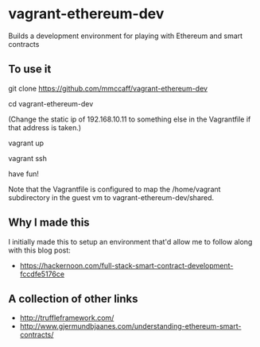 # vagrant-ethereum-dev
Builds a development environment for playing with Ethereum and smart contracts

To use it
---------
git clone https://github.com/mmccaff/vagrant-ethereum-dev

cd vagrant-ethereum-dev

(Change the static ip of 192.168.10.11 to something else in the Vagrantfile if that address is taken.)

vagrant up

vagrant ssh

have fun!

Note that the Vagrantfile is configured to map the /home/vagrant subdirectory in the guest vm to vagrant-ethereum-dev/shared.

Why I made this
---------------
I initially made this to setup an environment that'd allow me to follow along with this blog post:
* https://hackernoon.com/full-stack-smart-contract-development-fccdfe5176ce

A collection of other links
---------------------------
* http://truffleframework.com/
* http://www.gjermundbjaanes.com/understanding-ethereum-smart-contracts/
